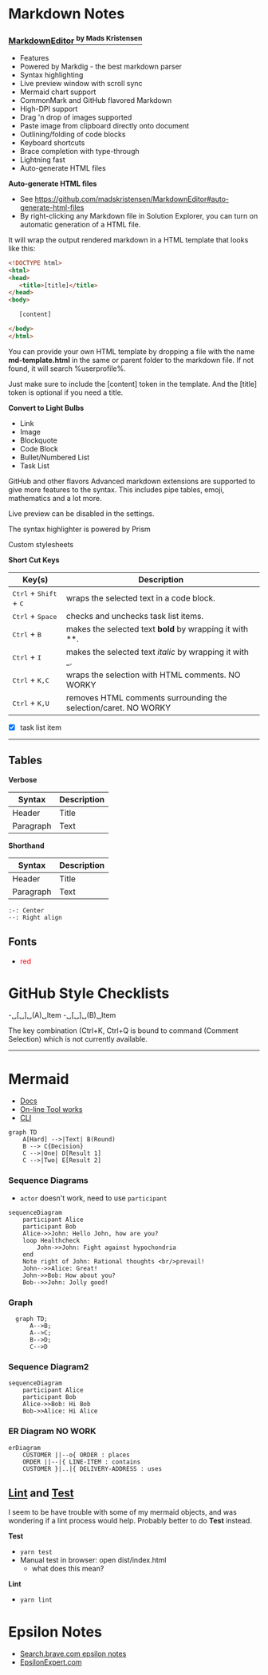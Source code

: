 ﻿# Markdown Notes


### [MarkdownEditor <sup> by Mads Kristensen</sup>](https://github.com/madskristensen/MarkdownEditor)
- Features
- Powered by Markdig - the best markdown parser
- Syntax highlighting
- Live preview window with scroll sync
- Mermaid chart support
- CommonMark and GitHub flavored Markdown
- High-DPI support
- Drag 'n drop of images supported
- Paste image from clipboard directly onto document
- Outlining/folding of code blocks
- Keyboard shortcuts
- Brace completion with type-through
- Lightning fast
- Auto-generate HTML files

**Auto-generate HTML files**
- See https://github.com/madskristensen/MarkdownEditor#auto-generate-html-files
- By right-clicking any Markdown file in Solution Explorer, you can turn on automatic generation of a HTML file.

It will wrap the output rendered markdown in a HTML template that looks like this:

 ```html
<!DOCTYPE html>
<html>
<head>
    <title>[title]</title>
</head>
<body>

    [content]

</body>
</html>
```

You can provide your own HTML template by dropping a file with the name **md-template.html** in the same or parent folder to the markdown file. If not found, it will search %userprofile%.

Just make sure to include the [content] token in the template. And the [title] token is optional if you need a title.




**Convert to Light Bulbs**
- Link
- Image
- Blockquote
- Code Block
- Bullet/Numbered List
- Task List

GitHub and other flavors
Advanced markdown extensions are supported to give more features to the syntax. 
This includes pipe tables, emoji, mathematics and a lot more.

Live preview can be disabled in the settings.

The syntax highlighter is powered by Prism

Custom stylesheets


**Short Cut Keys**

 Key(s)      | Description 
 ----------- | ----------- 
 <kbd>Ctrl</kbd> + <kbd>Shift</kbd> + <kbd>C</kbd> | wraps the selected text in a code block.       
 <kbd>Ctrl</kbd> + <kbd>Space</kbd> | checks and unchecks task list items.
 <kbd>Ctrl</kbd> + <kbd>B</kbd> | makes the selected text **bold** by wrapping it with **.
 <kbd>Ctrl</kbd> + <kbd>I</kbd> | makes the selected text *italic* by wrapping it with _.
 <kbd>Ctrl</kbd> + <kbd>K,C</kbd> | wraps the selection with HTML comments. NO WORKY
 <kbd>Ctrl</kbd> + <kbd>K,U</kbd> | removes HTML comments surrounding the selection/caret. NO WORKY


- [x] task list item

---

## Tables

**Verbose**

| Syntax      | Description |
| ----------- | ----------- |
| Header      | Title       |
| Paragraph   | Text        |

**Shorthand**

 Syntax      | Description 
 ----------- | ----------- 
 Header      | Title       
 Paragraph   | Text        

 ```
 :-: Center
 --: Right align
 ```

 ## Fonts
- <font color="#FF0010">red</font>


# GitHub Style Checklists

-␣[␣]␣(A)␣Item
-␣[␣]␣(B)␣Item


The key combination (Ctrl+K, Ctrl+Q is bound to command (Comment Selection) which is not currently available.

---
# Mermaid
- [Docs](https://mermaid-js.github.io/mermaid/#/)
- [On-line Tool works](https://mermaid-js.github.io/mermaid-live-editor/edit#pako:eNpdz80KgzAMAOBXKTlPH6C3sfYguA3UDQa9BJttgrbSn8NQ330V3WU5JeFLSCZorSbgQE50-HI4KMNSnG51cz3Lis1zltmJXSuRCs7GHlvym9l6K5gnVhYXmRWNPCfUWhOwM_5v1TLneZJClsVdVo_sKEQl6zoNRE8eDjCQG7DT6ZppHVUQ3jSQAp5STU-MfVCgzJJoHDUGkroL1gF_Yu_pABiDrT-mBR5cpB_a_9rV8gVhMU18)
- [CLI](https://github.com/mermaid-js/mermaid-cli)

```mermaid
graph TD
    A[Hard] -->|Text| B(Round)
    B --> C{Decision}
    C -->|One| D[Result 1]
    C -->|Two| E[Result 2]
```

### Sequence Diagrams
- `actor` doesn't work, need to use `participant`
```mermaid
sequenceDiagram
    participant Alice
    participant Bob
    Alice->>John: Hello John, how are you?
    loop Healthcheck
        John->>John: Fight against hypochondria
    end
    Note right of John: Rational thoughts <br/>prevail!
    John-->>Alice: Great!
    John->>Bob: How about you?
    Bob-->>John: Jolly good!
```


### Graph
```mermaid
  graph TD;
      A-->B;
      A-->C;
      B-->D;
      C-->D
```

### Sequence Diagram2
```mermaid
sequenceDiagram
    participant Alice
    participant Bob
    Alice->>Bob: Hi Bob
    Bob->>Alice: Hi Alice
```

### ER Diagram NO WORK
```mermaid
erDiagram
    CUSTOMER ||--o{ ORDER : places
    ORDER ||--|{ LINE-ITEM : contains
    CUSTOMER }|..|{ DELIVERY-ADDRESS : uses
```

## [Lint](https://mermaid-js.github.io/mermaid/#/?id=lint) and [Test](https://mermaid-js.github.io/mermaid/#/?id=test)
I seem to be have trouble with some of my mermaid objects, and was wondering if a lint process would help. Probably better to do **Test** instead.

**Test**

- `yarn test`
- Manual test in browser: open dist/index.html
  - what does this mean?

  
**Lint**

- `yarn lint`


# Epsilon Notes
- [Search.brave.com epsilon notes](http://example.com)
- [EpsilonExpert.com](http://epsilonexpert.com/e/news/version_2_27.php)
